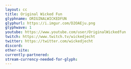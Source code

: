 ```yaml
---
layout: cc
title: Original Wicked Fun
glyphname: ORIGINALWICKEDFUN
glyphurl: https://i.imgur.com/D2OAEju.png
glyphwave: 1
youtube: https://www.youtube.com/user/OriginalWickedfun
twitch: https://www.twitch.tv/wickedjecht
twitter: https://twitter.com/wickedjecht
discord: 
other-site: 
currently-partnered: 
stream-currency-needed-for-glyph: 
---
```


